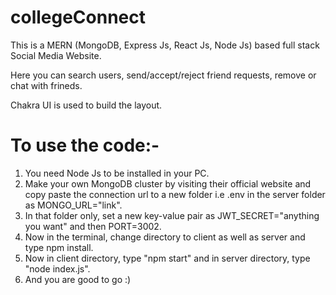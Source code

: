 # collegeConnect

This is a  MERN (MongoDB, Express Js, React Js, Node Js) based full stack Social Media Website.

Here you can search users, send/accept/reject friend requests, remove or chat with frineds. 

Chakra UI is used to build the layout.

# To use the code:-

1. You need Node Js to be installed in your PC.
2. Make your own MongoDB cluster by visiting their official website and copy paste the connection url to a new folder i.e .env in the server folder as MONGO_URL="link".
3. In that folder only, set a new key-value pair as JWT_SECRET="anything you want" and then PORT=3002.
4. Now in the terminal, change directory to client as well as server and type npm install.
5. Now in client directory, type "npm start" and in server directory, type "node index.js".
6. And you are good to go :)
